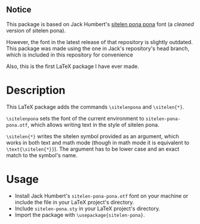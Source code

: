 ## Notice
This package is based on Jack Humbert's [sitelen pona pona](https://github.com/jackhumbert/sitelen-pona-pona) font (a _cleaned_ version of sitelen pona).

However, the font in the latest release of that repository is slightly outdated. This package was made using the one in Jack's repository's head branch, which is included in this repository for convenience

Also, this is the first LaTeX package I have ever made.

# Description
This LaTeX package adds the commands `\sitelenpona` and `\sitelen{*}`.

`\sitelenpona` sets the font of the current environment to `sitelen-pona-pona.otf`, which allows writing text in the style of sitelen pona.

`\sitelen{*}` writes the sitelen symbol provided as an argument, which works in both text and math mode (though in math mode it is equivalent to `\text{\sitelen{*}}`). The argument has to be lower case and an exact match to the symbol's name.

# Usage
* Install Jack Humbert's `sitelen-pona-pona.otf` font on your machine or include the file in your LaTeX project's directory.
* Include `sitelen-pona.sty` in your LaTeX project's directory.
* Import the package with `\usepackage{sitelen-pona}`.
